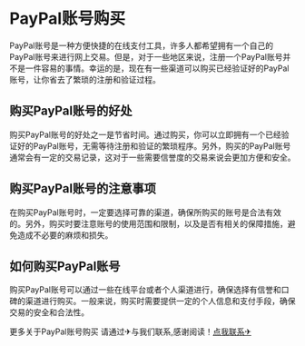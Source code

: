 # PayPal账号购买

PayPal账号是一种方便快捷的在线支付工具，许多人都希望拥有一个自己的PayPal账号来进行网上交易。但是，对于一些地区来说，注册一个PayPal账号并不是一件容易的事情。幸运的是，现在有一些渠道可以购买已经验证好的PayPal账号，让你省去了繁琐的注册和验证过程。

## 购买PayPal账号的好处

购买PayPal账号的好处之一是节省时间。通过购买，你可以立即拥有一个已经验证好的PayPal账号，无需等待注册和验证的繁琐程序。另外，购买的PayPal账号通常会有一定的交易记录，这对于一些需要信誉度的交易来说会更加方便和安全。

## 购买PayPal账号的注意事项

在购买PayPal账号时，一定要选择可靠的渠道，确保所购买的账号是合法有效的。另外，购买时要注意账号的使用范围和限制，以及是否有相关的保障措施，避免造成不必要的麻烦和损失。

## 如何购买PayPal账号

购买PayPal账号可以通过一些在线平台或者个人渠道进行，确保选择有信誉和口碑的渠道进行购买。一般来说，购买时需要提供一定的个人信息和支付手段，确保交易的安全和合法性。

更多关于PayPal账号购买 请通过✈与我们联系,感谢阅读！[点我联系✈](https://doc.k02.cc)
